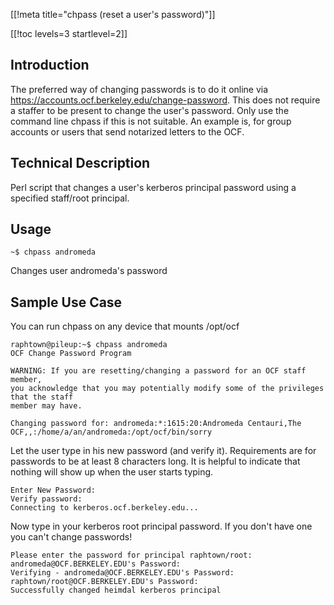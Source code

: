 [[!meta title="chpass (reset a user's password)"]]


[[!toc levels=3 startlevel=2]]

## Introduction

The preferred way of changing passwords is to do it online via <https://accounts.ocf.berkeley.edu/change-password>.  This does not require a staffer to be present to change the user's password.  Only use the command line chpass if this is not suitable. An example is, for group accounts or users that send notarized letters to the OCF.

## Technical Description

Perl script that changes a user's kerberos principal password using a specified staff/root principal.

## Usage

    ~$ chpass andromeda
Changes user andromeda's password

## Sample Use Case

You can run chpass on any device that mounts /opt/ocf

    raphtown@pileup:~$ chpass andromeda
    OCF Change Password Program

    WARNING: If you are resetting/changing a password for an OCF staff member,
    you acknowledge that you may potentially modify some of the privileges that the staff
    member may have.

    Changing password for: andromeda:*:1615:20:Andromeda Centauri,The OCF,,:/home/a/an/andromeda:/opt/ocf/bin/sorry
Let the user type in his new password (and verify it).  Requirements are for passwords to be at least 8 characters long.  It is helpful to indicate that nothing will show up when the user starts typing.

    Enter New Password:
    Verify password:
    Connecting to kerberos.ocf.berkeley.edu...
Now type in your kerberos root principal password.  If you don't have one you can't change passwords!

    Please enter the password for principal raphtown/root:
    andromeda@OCF.BERKELEY.EDU's Password:
    Verifying - andromeda@OCF.BERKELEY.EDU's Password:
    raphtown/root@OCF.BERKELEY.EDU's Password:
    Successfully changed heimdal kerberos principal
